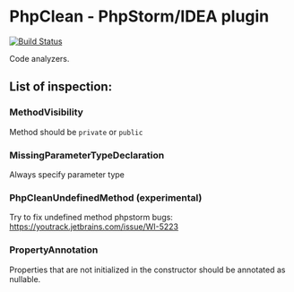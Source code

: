# PhpClean - PhpStorm/IDEA plugin  

[![Build Status](https://travis-ci.com/funivan/PhpClean.svg?branch=master)](https://travis-ci.com/funivan/PhpClean)

Code analyzers.
## List of inspection:
### MethodVisibility 
Method should be `private` or `public`

### MissingParameterTypeDeclaration 
Always specify parameter type

### PhpCleanUndefinedMethod (experimental)
Try to fix undefined method phpstorm bugs: https://youtrack.jetbrains.com/issue/WI-5223

### PropertyAnnotation
Properties that are not initialized in the constructor should be annotated as nullable.
